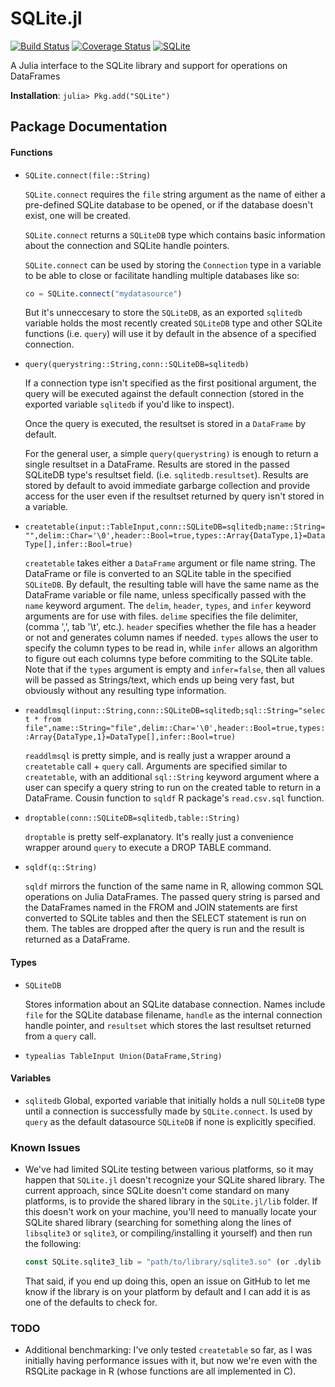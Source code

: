 SQLite.jl
=========

[![Build Status](https://travis-ci.org/quinnj/SQLite.jl.png)](https://travis-ci.org/quinnj/SQLite.jl)
[![Coverage Status](https://img.shields.io/coveralls/quinnj/SQLite.jl.svg)](https://coveralls.io/r/quinnj/SQLite.jl)
[![SQLite](http://pkg.julialang.org/badges/SQLite_release.svg)](http://pkg.julialang.org/?pkg=SQLite&ver=release)

A Julia interface to the SQLite library and support for operations on DataFrames

**Installation**: `julia> Pkg.add("SQLite")`

## Package Documentation

#### Functions
* `SQLite.connect(file::String)`

  `SQLite.connect` requires the `file` string argument as the name of either a pre-defined SQLite database to be opened, or if the database doesn't exist, one will be created.

  `SQLite.connect` returns a `SQLiteDB` type which contains basic information
about the connection and SQLite handle pointers.

  `SQLite.connect` can be used by storing the `Connection` type in
a variable to be able to close or facilitate handling multiple
databases like so:
  ```julia
  co = SQLite.connect("mydatasource")
  ```
  But it's unneccesary to store the `SQLiteDB`, as an exported
`sqlitedb` variable holds the most recently created `SQLiteDB` type and other
SQLite functions (i.e. `query`) will use it by default in the absence of a specified connection.

* `query(querystring::String,conn::SQLiteDB=sqlitedb)`
  
  If a connection type isn't specified as the first positional argument, the query will be executed against
the default connection (stored in the exported variable `sqlitedb` if you'd like to
inspect).

  Once the query is executed, the resultset is stored in a
`DataFrame` by default.

  For the general user, a simple `query(querystring)` is enough to return a single resultset in a DataFrame. Results are stored in the passed SQLiteDB type's resultset field. (i.e. `sqlitedb.resultset`). Results are stored by default to avoid immediate garbarge collection and provide access for the user even if the resultset returned by query isn't stored in a variable.

* `createtable(input::TableInput,conn::SQLiteDB=sqlitedb;name::String="",delim::Char='\0',header::Bool=true,types::Array{DataType,1}=DataType[],infer::Bool=true)`
 
  `createtable` takes either a `DataFrame` argument or file name string. The DataFrame or file is converted to an SQLite table in the specified `SQLiteDB`. By default, the resulting table will have the same name as the DataFrame variable or file name, unless specifically passed with the `name` keyword argument. The `delim`, `header`, `types`, and `infer` keyword arguments are for use with files. `delime` specifies the file delimiter, (comma ',', tab '\t', etc.). `header` specifies whether the file has a header or not and generates column names if needed. `types` allows the user to specify the column types to be read in, while `infer` allows an algorithm to figure out each columns type before commiting to the SQLite table. Note that if the `types` argument is empty and `infer=false`, then all values will be passed as Strings/text, which ends up being very fast, but obviously without any resulting type information.

* `readdlmsql(input::String,conn::SQLiteDB=sqlitedb;sql::String="select * from file",name::String="file",delim::Char='\0',header::Bool=true,types::Array{DataType,1}=DataType[],infer::Bool=true)`

  `readdlmsql` is pretty simple, and is really just a wrapper around a `createtable` call + `query` call. Arguments are specified similar to `createtable`, with an additional `sql::String` keyword argument where a user can specify a query string to run on the created table to return in a DataFrame. Cousin function to `sqldf` R package's `read.csv.sql` function.

* `droptable(conn::SQLiteDB=sqlitedb,table::String)`

  `droptable` is pretty self-explanatory. It's really just a convenience wrapper around `query` to execute a DROP TABLE command.

* `sqldf(q::String)`

  `sqldf` mirrors the function of the same name in R, allowing common SQL operations on Julia DataFrames. The passed query string is parsed and the DataFrames named in the FROM and JOIN statements are first converted to SQLite tables and then the SELECT statement is run on them. The tables are dropped after the query is run and the result is returned as a DataFrame. 



#### Types
* `SQLiteDB`

  Stores information about an SQLite database connection. Names include `file` for the SQLite database filename, `handle` as the internal connection handle pointer, and `resultset` which
stores the last resultset returned from a `query` call. 

* `typealias TableInput Union(DataFrame,String)`

#### Variables
* `sqlitedb`
  Global, exported variable that initially holds a null `SQLiteDB` type until a connection is successfully made by `SQLite.connect`. Is used by `query` as the default datasource `SQLiteDB` if none is explicitly specified. 

### Known Issues
* We've had limited SQLite testing between various platforms, so it may happen that `SQLite.jl` doesn't recognize your SQLite shared library. The current approach, since SQLite doesn't come standard on many platforms, is to provide the shared library in the `SQLite.jl/lib` folder. If this doesn't work on your machine, you'll need to manually locate your SQLite shared library (searching for something along the lines of
  `libsqlite3` or `sqlite3`, or compiling/installing it yourself) and then run the following:
  ```julia
  const SQLite.sqlite3_lib = "path/to/library/sqlite3.so" (or .dylib on OSX)
  ```

  That said, if you end up doing this, open an issue on GitHub to let me know if the library is on your platform by default and I can add it is as one of the defaults to check for.

### TODO
* Additional benchmarking: I've only tested `createtable` so far, as I was initially having performance issues with it, but now we're even with the RSQLite package in R (whose functions are all implemented in C).
